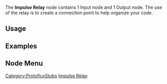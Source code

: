 <languages></languages> <translate>

The **Impulse Relay** node contains 1 Input node and 1 Output node. The
use of the relay is to create a connection point to help organize your
code.

## Usage

## Examples

## Node Menu

</translate>

[Category:ProtofluxStubs](Category:ProtofluxStubs "wikilink") [Impulse
Relay](Category:Protoflux{{#translation:}} "wikilink")